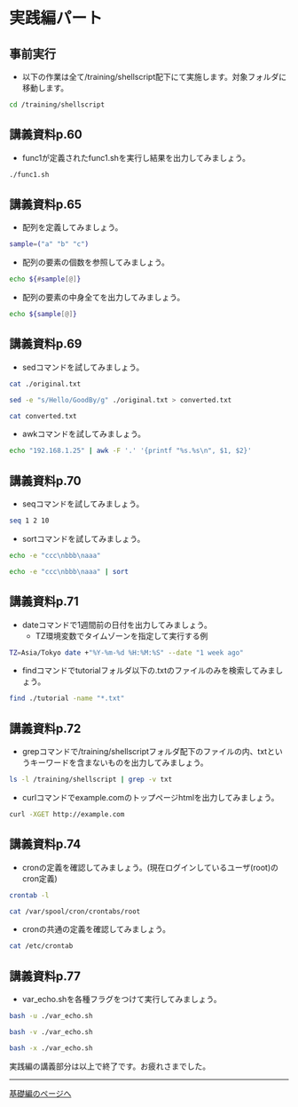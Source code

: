 # 実践編パート

## 事前実行

- 以下の作業は全て/training/shellscript配下にて実施します。対象フォルダに移動します。

```bash
cd /training/shellscript
```

## 講義資料p.60

- func1が定義されたfunc1.shを実行し結果を出力してみましょう。

```bash
./func1.sh
```


## 講義資料p.65

- 配列を定義してみましょう。

```bash
sample=("a" "b" "c")
```

- 配列の要素の個数を参照してみましょう。

```bash
echo ${#sample[@]}
```

- 配列の要素の中身全てを出力してみましょう。

```bash
echo ${sample[@]}
```

## 講義資料p.69

- sedコマンドを試してみましょう。

```bash
cat ./original.txt
```

```bash
sed -e "s/Hello/GoodBy/g" ./original.txt > converted.txt
```

```bash
cat converted.txt
```


- awkコマンドを試してみましょう。

```bash
echo "192.168.1.25" | awk -F '.' '{printf "%s.%s\n", $1, $2}'
```

## 講義資料p.70

- seqコマンドを試してみましょう。

```bash
seq 1 2 10
```

- sortコマンドを試してみましょう。

```bash
echo -e "ccc\nbbb\naaa"
```

```bash
echo -e "ccc\nbbb\naaa" | sort
```

## 講義資料p.71

- dateコマンドで1週間前の日付を出力してみましょう。
    - TZ環境変数でタイムゾーンを指定して実行する例

```bash
TZ=Asia/Tokyo date +"%Y-%m-%d %H:%M:%S" --date "1 week ago"
```

- findコマンドでtutorialフォルダ以下の.txtのファイルのみを検索してみましょう。

```bash
find ./tutorial -name "*.txt"
```

## 講義資料p.72

- grepコマンドで/training/shellscriptフォルダ配下のファイルの内、txtというキーワードを含まないものを出力してみましょう。


```bash
ls -l /training/shellscript | grep -v txt
```

- curlコマンドでexample.comのトップページhtmlを出力してみましょう。

```bash
curl -XGET http://example.com
```

## 講義資料p.74

- cronの定義を確認してみましょう。(現在ログインしているユーザ(root)のcron定義)

```bash
crontab -l
```

```bash
cat /var/spool/cron/crontabs/root
```

- cronの共通の定義を確認してみましょう。

```bash
cat /etc/crontab
```

## 講義資料p.77

- var_echo.shを各種フラグをつけて実行してみましょう。

```bash
bash -u ./var_echo.sh
```

```bash
bash -v ./var_echo.sh
```

```bash
bash -x ./var_echo.sh
```


実践編の講義部分は以上で終了です。お疲れさまでした。

---

[基礎編のページへ](basic.md)
